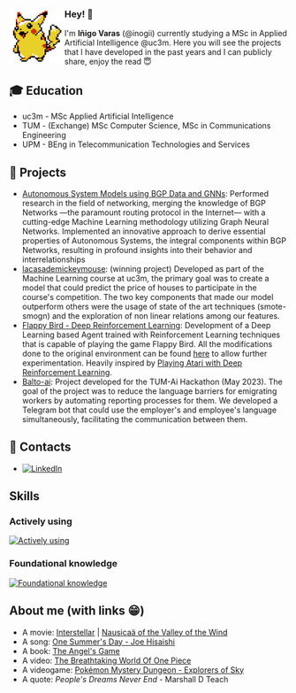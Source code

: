 <div>
    <img width="100" align="left" src='https://github.com/inogii/inogii/blob/main/pikachu.gif'/>
    <h3>Hey! 👋</h3>
</div>

I'm **Iñigo Varas** (@inogii) currently studying a MSc in Applied Artificial Intelligence @uc3m. Here you will see the projects that I have developed in the past years and I can publicly share, enjoy the read 😇

## 🎓 Education
- uc3m - MSc Applied Artificial Intelligence
- TUM - (Exchange) MSc Computer Science, MSc in Communications Engineering 
- UPM - BEng in Telecommunication Technologies and Services

## 📌 Projects
- [Autonomous System Models using BGP Data and GNNs](https://github.com/inogii/bthesis): Performed research in the field of networking, merging the knowledge of BGP Networks —the paramount routing protocol in the Internet— with a cutting-edge Machine Learning methodology utilizing Graph Neural Networks. Implemented an innovative approach to derive essential properties of Autonomous Systems, the integral components within BGP Networks, resulting in profound insights into their behavior and interrelationships
- [lacasademickeymouse](https://github.com/inogii/lacasademickeymouse): (winning project) Developed as part of the Machine Learning course at uc3m, the primary goal was to create a model that could predict the price of houses to participate in the course's competition. The two key components that made our model outperform others were the usage of state of the art techniques (smote-smogn) and the exploration of non linear relations among our features.
- [Flappy Bird - Deep Reinforcement Learning](https://github.com/inogii/flappy_rl): Development of a Deep Learning based Agent trained with Reinforcement Learning techniques that is capable of playing the game Flappy Bird. All the modifications done to the original environment can be found [here](https://github.com/inogii/flappy-bird-env) to allow further experimentation. Heavily inspired by [Playing Atari with Deep Reinforcement Learning](https://www.cs.toronto.edu/~vmnih/docs/dqn.pdf).
- [Balto-ai](https://devpost.com/software/balto-ai?ref_content=user-portfolio&ref_feature=in_progress): Project developed for the TUM-Ai Hackathon (May 2023). The goal of the project was to reduce the language barriers for emigrating workers by automating reporting processes for them. We developed a Telegram bot that could use the employer's and employee's language simultaneously, facilitating the communication between them.

## 📢 Contacts
-  [![LinkedIn](https://img.shields.io/badge/LinkedIn-blue)](https://www.linkedin.com/in/inigo-varas/)

## Skills
### Actively using
[![Actively using](https://skillicons.dev/icons?i=py,pytorch,tensorflow,fastapi,linux,bash,docker,kubernetes,git,github,vscode)](https://skillicons.dev)
### Foundational knowledge
[![Foundational knowledge](https://skillicons.dev/icons?i=c,matlab,java,javascript,html,css,bootstrap,nodejs,express,vim)](https://skillicons.dev)

## About me (with links 😁)
- A movie: [Interstellar](https://www.justwatch.com/us/movie/interstellar) | [Nausicaä of the Valley of the Wind](https://youtu.be/6zhLBe319KE?si=NGC7q2MuAhEGG73m)
- A song: [One Summer's Day - Joe Hisaishi](https://www.youtube.com/watch?v=TK1Ij_-mank)
- A book: [The Angel's Game](https://www.amazon.es/Angels-Game-Cemetery-Forgotten-Books-ebook/dp/B002VBV1J0/ref=tmm_kin_swatch_0?_encoding=UTF8&qid=&sr=)
- A video: [The Breathtaking World Of One Piece](https://www.youtube.com/watch?v=AcSVkCNDLZg)
- A videogame: [Pokémon Mystery Dungeon - Explorers of Sky](https://bulbapedia.bulbagarden.net/wiki/Pok%C3%A9mon_Mystery_Dungeon:_Explorers_of_Sky)
- A quote: _People's Dreams Never End_ - Marshall D Teach
